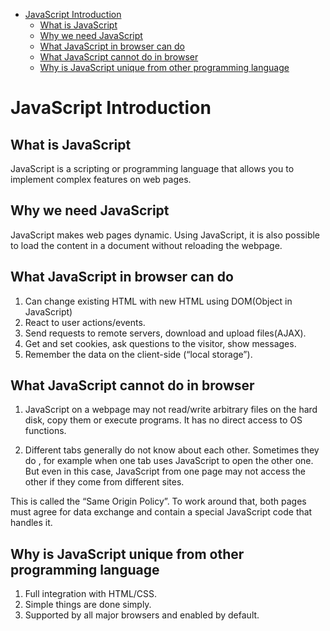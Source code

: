 - [JavaScript Introduction](#Intro)
    - [What is JavaScript](#what-is-JavaScript)
    - [Why we need JavaScript](#Why-we-need-JavaScript)
    - [What JavaScript in browser can do](#What-JavaScript-in-browser-can-do)
    - [What JavaScript cannot do in browser](#What-JavaScript-cannot-do-in-browser)
    - [Why is JavaScript unique from other programming language](#Why-is-JavaScript-unique-from-other-programming-language)

# JavaScript Introduction

## What is JavaScript

JavaScript is a scripting or programming language that allows you to implement complex features on web pages.

## Why we need JavaScript

JavaScript makes web pages dynamic. Using JavaScript, it is also possible to load the content in a document without reloading the webpage.

## What JavaScript in browser can do

1. Can change existing HTML with new HTML using DOM(Object in JavaScript)
2. React to user actions/events.
3. Send requests to remote servers, download and upload files(AJAX).
4. Get and set cookies, ask questions to the visitor, show messages.
5. Remember the data on the client-side (“local storage”).

## What JavaScript cannot do in browser

1. JavaScript on a webpage may not read/write arbitrary files on the hard disk, copy them or execute programs. It has no direct access to OS functions.

2. Different tabs generally do not know about each other. Sometimes they do , 
for example when one tab uses JavaScript to open the other one. But even in this case, JavaScript from one page may not access the other if they come from different sites.

This is called the “Same Origin Policy”. To work around that, both pages must agree for data exchange and contain a special JavaScript code that handles it.

## Why is JavaScript unique from other programming language

1. Full integration with HTML/CSS.
2. Simple things are done simply.
3. Supported by all major browsers and enabled by default.
